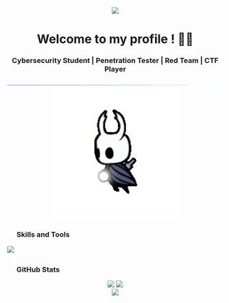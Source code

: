 <!-- Profile -->
<div align="center">
  <img src="https://capsule-render.vercel.app/api?type=waving&height=80&color=White&section=header&textBg=false&reversal=false" />
  <h1>Welcome to my profile ! 🎈✨</h1>
</div>

<!-- About Me -->
<h3 align="center">Cybersecurity Student | Penetration Tester | Red Team | CTF Player</h3>

<!-- horizontal divider -->
<div align="center">
  <img src="./img/divider.gif" />
</div>

<!-- Gif -->
<div align="center">
  <img height="300" src="./img/hollow-knight-knight.gif"/>
</div>

<!-- Skills and Tools -->
### <img src="./img/stack-white.svg" width="18"> Skills and Tools
<a href="https://skillicons.dev">
  <img src="https://skillicons.dev/icons?i=linux,obsidian,powershell,py,neovim,bash,kali,vscode,windows,github" />
</a>

<!-- Github Stats-->
### <img src="./img/github-white.svg" width="18"> GitHub Stats
<div align="center">
  <img src="https://github-readme-stats.vercel.app/api?username=0xnotkyo&show_icons=true&theme=transparent&hide_title=true&icon_color=FFFFFF&text_color=999999&title_color=999999" height="140em" />
  <img src="https://github-readme-stats.vercel.app/api/top-langs/?username=0xnotkyo&show_icons=true&theme=transparent&hide_title=false&layout=compact&icon_color=999999&text_color=999999&title_color=999999" height="140em" />
</div>

<div align="center">
 <img src="https://capsule-render.vercel.app/api?type=waving&height=80&color=White&section=footer&textBg=false&reversal=false" />
</div>
